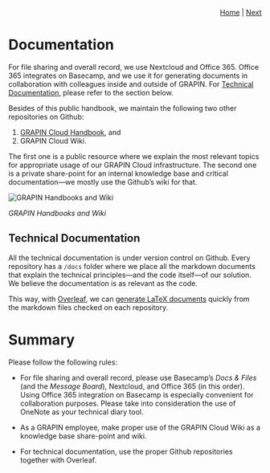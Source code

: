 <p align="right">
<a href="README.md">Home</a> | <a href="expenses.md">Next</a>
</p>

# Documentation

For file sharing and overall record, we use Nextcloud and Office 365. Office 365 integrates on Basecamp, and we use it for generating documents in collaboration with colleagues inside and outside of GRAPIN. For [Technical Documentation](#technical-dcoumentation), please refer to the section below. 

Besides of this public handbook, we maintain the following two other repositories on Github:

1. [GRAPIN Cloud Handbook](https://github.com/grapin/grapin-cloud-handbook), and
2. GRAPIN Cloud Wiki.

The first one is a public resource where we explain the most relevant topics for appropriate usage of our GRAPIN Cloud infrastructure. The second one is a private share-point for an internal knowledge base and critical documentation—we mostly use the Github’s wiki for that. 

![GRAPIN Handbooks and Wiki](https://storage.grapin.ch/s/7szGH68EQ4dtDxA/preview)

*GRAPIN Handbooks and Wiki*

## Technical Documentation
 
 All the technical documentation is under version control on Github. Every repository has a `/docs` folder where we place all the markdown documents that explain the technical principles—and the code itself—of our solution. We believe the documentation is as relevant as the code.

 This way, with [Overleaf](www.overleaf.com), we can [generate LaTeX documents](https://www.overleaf.com/learn/how-to/Writing_Markdown_in_LaTeX_Documents) quickly from the markdown files checked on each repository.

 # Summary

 Please follow the following rules:

 * For file sharing and overall record, please use Basecamp’s *Docs & Files* (and the *Message Board*), Nextcloud, and Office 365 (in this order). Using Office 365 integration on Basecamp is especially convenient for collaboration purposes. Please take into consideration the use of OneNote as your technical diary tool. 

* As a GRAPIN employee, make proper use of the GRAPIN Cloud Wiki as a knowledge base share-point and wiki.

* For technical documentation, use the proper Github repositories together with Overleaf.